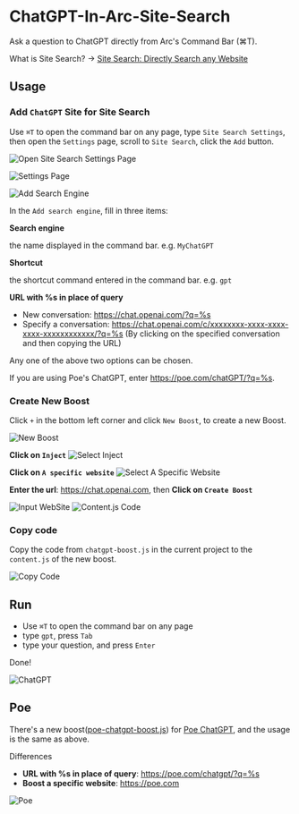# ChatGPT-In-Arc-Site-Search

Ask a question to ChatGPT directly from Arc's Command Bar (⌘T).

What is Site Search? -> [Site Search: Directly Search any Website](https://resources.arc.net/en/articles/7183263-site-search-directly-search-any-website)

## Usage

### Add `ChatGPT` Site for Site Search

Use `⌘T` to open the command bar on any page, type `Site Search Settings`, then open the `Settings` page, scroll to `Site Search`, click the `Add` button. 

![Open Site Search Settings Page](./assets/Site%20Search%20Settings.jpeg)

![Settings Page](./assets/Settings.png)

![Add Search Engine](./assets//Add%20search%20engine.png)

In the `Add search engine`, fill in three items:

**Search engine**

the name displayed in the command bar. e.g. `MyChatGPT`

**Shortcut**

the shortcut command entered in the command bar. e.g. `gpt`

**URL with %s in place of query**

- New conversation: https://chat.openai.com/?q=%s
- Specify a conversation: https://chat.openai.com/c/xxxxxxxx-xxxx-xxxx-xxxx-xxxxxxxxxxxx/?q=%s (By clicking on the specified conversation and then copying the URL)

Any one of the above two options can be chosen.

If you are using Poe's ChatGPT, enter https://poe.com/chatGPT/?q=%s. 

### Create New Boost

Click `+` in the bottom left corner and click `New Boost`, to create a new Boost.

![New Boost](./assets/New%20Boost.jpeg)

**Click on `Inject`**
![Select Inject](./assets/Select%20Inject.png)

**Click on `A specific website`**
![Select A Specific Website](./assets/Select%20A%20Specific%20Website.png)

**Enter the url**: https://chat.openai.com, then **Click on `Create Boost`**

![Input WebSite](./assets/Input%20Website.png)
![Content.js Code](./assets/Content%20Code.png)

### Copy code

Copy the code from `chatgpt-boost.js` in the current project to the `content.js` of the new boost.

![Copy Code](./assets/Copy%20Code.png)


## Run

- Use `⌘T` to open the command bar on any page
- type `gpt`, press `Tab`
- type your question, and press `Enter`

Done!

![ChatGPT](./assets/openai.jpeg)

## Poe

There's a new boost([poe-chatgpt-boost.js](./poe-chatgpt-boost.js)) for [Poe ChatGPT](https://poe.com/chatgpt), and the usage is the same as above. 

Differences

- **URL with %s in place of query**: https://poe.com/chatgpt/?q=%s
- **Boost a specific website**: https://poe.com

![Poe](./assets/poe.jpeg)